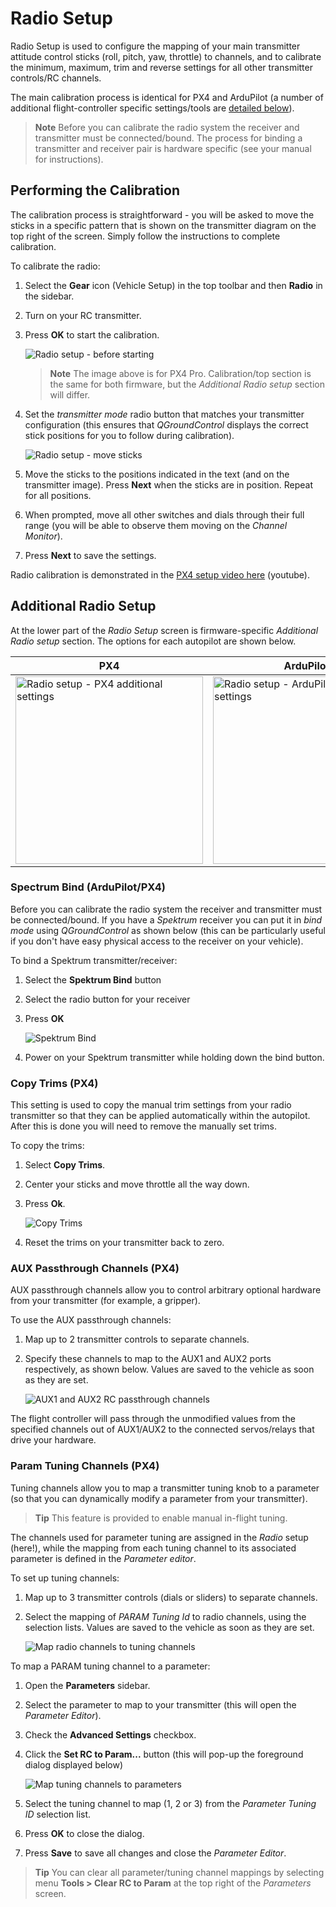 # Radio Setup

Radio Setup is used to configure the mapping of your main transmitter attitude control sticks (roll, pitch, yaw, throttle) to channels, and to calibrate the minimum, maximum, trim and reverse settings for all other transmitter controls/RC channels.

The main calibration process is identical for PX4 and ArduPilot (a number of additional flight-controller specific settings/tools are [detailed below](#additional-radio-setup)).

> **Note** Before you can calibrate the radio system the receiver and transmitter must be connected/bound. The process for binding a transmitter and receiver pair is hardware specific (see your manual for instructions).

## Performing the Calibration

The calibration process is straightforward - you will be asked to move the sticks in a specific pattern that is shown on the transmitter diagram on the top right of the screen. Simply follow the instructions to complete calibration.

To calibrate the radio:

1. Select the **Gear** icon (Vehicle Setup) in the top toolbar and then **Radio** in the sidebar.
2. Turn on your RC transmitter.
3. Press **OK** to start the calibration.
    
    ![Radio setup - before starting](../../assets/setup/radio_start_setup.jpg)
    
    > **Note** The image above is for PX4 Pro. Calibration/top section is the same for both firmware, but the *Additional Radio setup* section will differ.

4. Set the *transmitter mode* radio button that matches your transmitter configuration (this ensures that *QGroundControl* displays the correct stick positions for you to follow during calibration).
    
    ![Radio setup - move sticks](../../assets/setup/radio_sticks_throttle.jpg)

5. Move the sticks to the positions indicated in the text (and on the transmitter image). Press **Next** when the sticks are in position. Repeat for all positions.

6. When prompted, move all other switches and dials through their full range (you will be able to observe them moving on the *Channel Monitor*).

7. Press **Next** to save the settings.

Radio calibration is demonstrated in the [PX4 setup video here](https://youtu.be/91VGmdSlbo4?t=4m30s) (youtube).

## Additional Radio Setup

At the lower part of the *Radio Setup* screen is firmware-specific *Additional Radio setup* section. The options for each autopilot are shown below.

| PX4                                                                                                                               | ArduPilot                                                                                                                                     |
| --------------------------------------------------------------------------------------------------------------------------------- | --------------------------------------------------------------------------------------------------------------------------------------------- |
| <img src="../../assets/setup/radio_additional_radio_setup_px4.jpg" title="Radio setup - PX4 additional settings" width="300px" /> | <img src="../../assets/setup/radio_additional_radio_setup_ardupilot.jpg" title="Radio setup - ArduPilot additional settings" width="300px" /> |

### Spectrum Bind (ArduPilot/PX4)

Before you can calibrate the radio system the receiver and transmitter must be connected/bound. If you have a *Spektrum* receiver you can put it in *bind mode* using *QGroundControl* as shown below (this can be particularly useful if you don't have easy physical access to the receiver on your vehicle).

To bind a Spektrum transmitter/receiver:

1. Select the **Spektrum Bind** button
2. Select the radio button for your receiver
3. Press **OK**
    
    ![Spektrum Bind](../../assets/setup/radio_additional_setup_spectrum_bind_select_channels.jpg)

4. Power on your Spektrum transmitter while holding down the bind button.

### Copy Trims (PX4)

This setting is used to copy the manual trim settings from your radio transmitter so that they can be applied automatically within the autopilot. After this is done you will need to remove the manually set trims.

To copy the trims:

1. Select **Copy Trims**.
2. Center your sticks and move throttle all the way down. 
3. Press **Ok**.
    
    ![Copy Trims](../../assets/setup/radio_additional_radio_setup_copy_trims_px4.jpg)

4. Reset the trims on your transmitter back to zero.

### AUX Passthrough Channels (PX4)

AUX passthrough channels allow you to control arbitrary optional hardware from your transmitter (for example, a gripper).

To use the AUX passthrough channels:

1. Map up to 2 transmitter controls to separate channels. 
2. Specify these channels to map to the AUX1 and AUX2 ports respectively, as shown below. Values are saved to the vehicle as soon as they are set.
    
    ![AUX1 and AUX2 RC passthrough channels](../../assets/setup/radio_additional_setup_aux_passthrough_channels_px4.jpg)

The flight controller will pass through the unmodified values from the specified channels out of AUX1/AUX2 to the connected servos/relays that drive your hardware.

### Param Tuning Channels (PX4)

Tuning channels allow you to map a transmitter tuning knob to a parameter (so that you can dynamically modify a parameter from your transmitter).

> **Tip** This feature is provided to enable manual in-flight tuning.

The channels used for parameter tuning are assigned in the *Radio* setup (here!), while the mapping from each tuning channel to its associated parameter is defined in the *Parameter editor*.

To set up tuning channels:

1. Map up to 3 transmitter controls (dials or sliders) to separate channels.
2. Select the mapping of *PARAM Tuning Id* to radio channels, using the selection lists. Values are saved to the vehicle as soon as they are set.
    
    ![Map radio channels to tuning channels](../../assets/setup/radio_additional_radio_setup_param_tuning_px4.jpg)

To map a PARAM tuning channel to a parameter:

1. Open the **Parameters** sidebar. 
2. Select the parameter to map to your transmitter (this will open the *Parameter Editor*).
3. Check the **Advanced Settings** checkbox.
4. Click the **Set RC to Param...** button (this will pop-up the foreground dialog displayed below)
    
    ![Map tuning channels to parameters](../../assets/setup/parameters_radio_channel_mapping_px4.jpg)

5. Select the tuning channel to map (1, 2 or 3) from the *Parameter Tuning ID* selection list.

6. Press **OK** to close the dialog.
7. Press **Save** to save all changes and close the *Parameter Editor*.

> **Tip** You can clear all parameter/tuning channel mappings by selecting menu **Tools > Clear RC to Param** at the top right of the *Parameters* screen.
